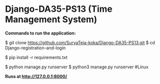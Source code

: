 # Django-DA35-PS13 (Time Management System)

**Commands to run the application:**

$ git clone https://github.com/SuryaTeja-koka/Django-DA35-PS13.git
$ cd Django-registration-and-login

$ pip install -r requirements.txt

$ python manage.py runserver
$ python3 manage.py runserver #Linux

**Runs at  http://127.0.0.1:8000/**

